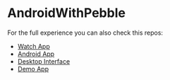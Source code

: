 # AndroidWithPebble

For the full experience you can also check this repos:
* [Watch App](github.com/fercreek/PebblePointer/tree/master/watch-app)
* [Android App](github.com/fercreek/AndroidWithPebble)
* [Desktop Interface](github.com/luissifu/pebble-desktop)
* [Demo App](github.com/luissifu/unity-fruit-ninja)
